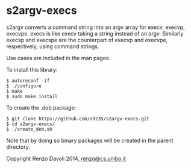 s2argv-execs
============

s2argv converts a command string into an argv array for execv, execvp, execvpe. 
execs is like execv taking a string instead of an argv.
Similarly execsp and execspe are the counterpart of execvp and execvpe, respectively, using command strings.

Use cases are included in the man pages.

To install this library:
```
$ autoreconf -if
$ ./configure
$ make
$ sudo make install
```

To create the .deb package:
```
$ git clone https://github.com/rd235/s2argv-execs.git
$ cd s2argv-execs/
$ ./create_deb.sh
```
Note that by doing so binary packages will be created in the parent directory.


Copyright Renzo Davoli 2014, renzo@cs.unibo.it
